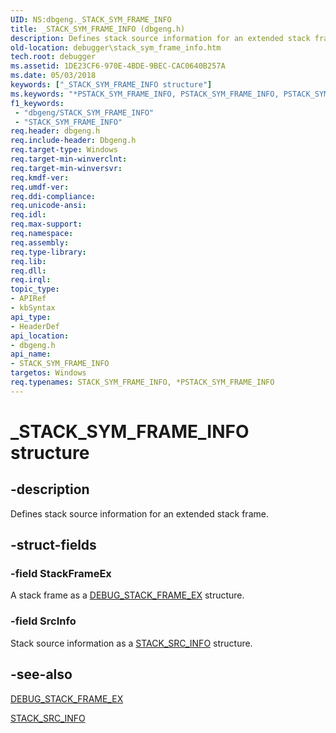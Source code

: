 ```yaml
---
UID: NS:dbgeng._STACK_SYM_FRAME_INFO
title: _STACK_SYM_FRAME_INFO (dbgeng.h)
description: Defines stack source information for an extended stack frame.
old-location: debugger\stack_sym_frame_info.htm
tech.root: debugger
ms.assetid: 1DE23CF6-970E-4BDE-9BEC-CAC0640B257A
ms.date: 05/03/2018
keywords: ["_STACK_SYM_FRAME_INFO structure"]
ms.keywords: "*PSTACK_SYM_FRAME_INFO, PSTACK_SYM_FRAME_INFO, PSTACK_SYM_FRAME_INFO structure pointer [Windows Debugging], STACK_SYM_FRAME_INFO, STACK_SYM_FRAME_INFO structure [Windows Debugging], _STACK_SYM_FRAME_INFO, dbgeng/PSTACK_SYM_FRAME_INFO, dbgeng/STACK_SYM_FRAME_INFO, debugger.stack_sym_frame_info"
f1_keywords:
 - "dbgeng/STACK_SYM_FRAME_INFO"
 - "STACK_SYM_FRAME_INFO"
req.header: dbgeng.h
req.include-header: Dbgeng.h
req.target-type: Windows
req.target-min-winverclnt: 
req.target-min-winversvr: 
req.kmdf-ver: 
req.umdf-ver: 
req.ddi-compliance: 
req.unicode-ansi: 
req.idl: 
req.max-support: 
req.namespace: 
req.assembly: 
req.type-library: 
req.lib: 
req.dll: 
req.irql: 
topic_type:
- APIRef
- kbSyntax
api_type:
- HeaderDef
api_location:
- dbgeng.h
api_name:
- STACK_SYM_FRAME_INFO
targetos: Windows
req.typenames: STACK_SYM_FRAME_INFO, *PSTACK_SYM_FRAME_INFO
---
```


# _STACK_SYM_FRAME_INFO structure


## -description


Defines stack source information for an extended stack frame. 


## -struct-fields




### -field StackFrameEx

A stack frame as a <a href="https://docs.microsoft.com/windows-hardware/drivers/ddi/dbgeng/ns-dbgeng-_debug_stack_frame_ex">DEBUG_STACK_FRAME_EX</a> structure. 


### -field SrcInfo

Stack source information as a <a href="https://docs.microsoft.com/windows-hardware/drivers/ddi/dbgeng/ns-dbgeng-_stack_src_info">STACK_SRC_INFO</a> structure.


## -see-also




<a href="https://docs.microsoft.com/windows-hardware/drivers/ddi/dbgeng/ns-dbgeng-_debug_stack_frame_ex">DEBUG_STACK_FRAME_EX</a>



<a href="https://docs.microsoft.com/windows-hardware/drivers/ddi/dbgeng/ns-dbgeng-_stack_src_info">STACK_SRC_INFO</a>
 

 

